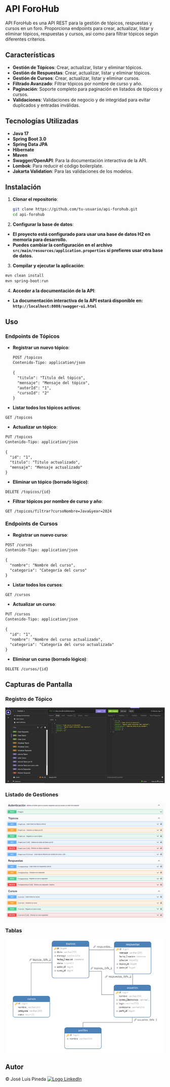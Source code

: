 # API ForoHub

API ForoHub es una API REST para la gestión de tópicos, respuestas y cursos en un foro. Proporciona endpoints para crear, actualizar, listar y eliminar tópicos, respuestas y cursos, así como para filtrar tópicos según diferentes criterios.

## Características

- **Gestión de Tópicos**: Crear, actualizar, listar y eliminar tópicos.
- **Gestión de Respuestas**: Crear, actualizar, listar y eliminar tópicos.
- **Gestión de Cursos**: Crear, actualizar, listar y eliminar cursos.
- **Filtrado Avanzado**: Filtrar tópicos por nombre de curso y año.
- **Paginación**: Soporte completo para paginación en listados de tópicos y cursos.
- **Validaciones**: Validaciones de negocio y de integridad para evitar duplicados y entradas inválidas.

## Tecnologías Utilizadas

- **Java 17**
- **Spring Boot 3.0**
- **Spring Data JPA**
- **Hibernate**
- **Maven**
- **Swagger/OpenAPI**: Para la documentación interactiva de la API.
- **Lombok**: Para reducir el código boilerplate.
- **Jakarta Validation**: Para las validaciones de los modelos.

## Instalación

1. **Clonar el repositorio**:
   ```bash
   git clone https://github.com/tu-usuario/api-forohub.git
   cd api-forohub

1. **Configurar la base de datos**:

- **El proyecto está configurado para usar una base de datos H2 en memoria para desarrollo.**
- **Puedes cambiar la configuración en el archivo `src/main/resources/application.properties` si prefieres usar otra base de datos.**

3. **Compilar y ejecutar la aplicación**:
```bash
mvn clean install
mvn spring-boot:run
```

4. **Acceder a la documentación de la API**:
- **La documentación interactiva de la API estará disponible en: `http://localhost:8080/swagger-ui.html`**

## Uso

### Endpoints de Tópicos

- **Registrar un nuevo tópico**:
  ```http
  POST /topicos
  Contenido-Tipo: application/json

  {
    "titulo": "Título del tópico",
    "mensaje": "Mensaje del tópico",
    "autorId": "1",
    "cursoId": "2"
  }

- **Listar todos los tópicos activos**:

```http
GET /topicos
```

- **Actualizar un tópico**:

```http
PUT /topicos
Contenido-Tipo: application/json

{
  "id": "1",
  "titulo": "Título actualizado",
  "mensaje": "Mensaje actualizado"
}
```

- **Eliminar un tópico (borrado lógico)**:

```http
DELETE /topicos/{id}
```

- **Filtrar tópicos por nombre de curso y año**:

```http
GET /topicos/filtrar?cursoNombre=Java&year=2024
```

### Endpoints de Cursos

- **Registrar un nuevo curso**:

```http
POST /cursos
Contenido-Tipo: application/json

{
  "nombre": "Nombre del curso",
  "categoria": "Categoría del curso"
}
```
- **Listar todos los cursos**:

```http
GET /cursos
```

- **Actualizar un curso**:

```http
PUT /cursos
Contenido-Tipo: application/json

{
  "id": "1",
  "nombre": "Nombre del curso actualizado",
  "categoria": "Categoría del curso actualizada"
}
```

- **Eliminar un curso (borrado lógico)**:

```http
DELETE /cursos/{id}
```
## Capturas de Pantalla

### Registro de Tópico
![Registro de Tópico](images/Insomnia.png)

### Listado de Gestiones
![Listado de Tópicos](images/Swagger.png)

### Tablas
![Diagrama de tablas](images/Tablas.png)

## Autor

<p>&copy; José Luis Pineda 
    <a href="https://www.linkedin.com/in/jlpineda">
        <img src="https://upload.wikimedia.org/wikipedia/commons/c/ca/LinkedIn_logo_initials.png" alt="Logo LinkedIn" style="width:20px; height:20px;">
    </a>
</p>